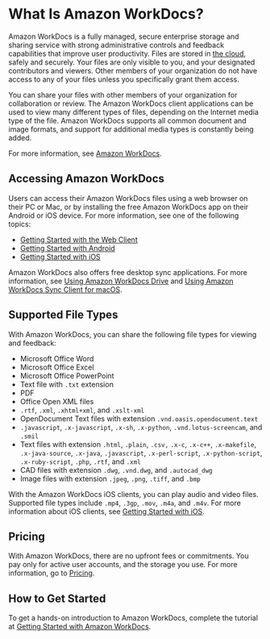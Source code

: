 # What Is Amazon WorkDocs?<a name="what_is"></a>

Amazon WorkDocs is a fully managed, secure enterprise storage and sharing service with strong administrative controls and feedback capabilities that improve user productivity\. Files are stored in [the cloud](https://aws.amazon.com//what-is-cloud-computing/), safely and securely\. Your files are only visible to you, and your designated contributors and viewers\. Other members of your organization do not have access to any of your files unless you specifically grant them access\.

You can share your files with other members of your organization for collaboration or review\. The Amazon WorkDocs client applications can be used to view many different types of files, depending on the Internet media type of the file\. Amazon WorkDocs supports all common document and image formats, and support for additional media types is constantly being added\.

For more information, see [Amazon WorkDocs](https://aws.amazon.com/zocalo/)\.

## Accessing Amazon WorkDocs<a name="accessing"></a>

Users can access their Amazon WorkDocs files using a web browser on their PC or Mac, or by installing the free Amazon WorkDocs app on their Android or iOS device\. For more information, see one of the following topics:
+ [Getting Started with the Web Client](web_client_help.md)
+ [Getting Started with Android](android_phone_client_help.md)
+ [Getting Started with iOS](iphone_client_help.md)

Amazon WorkDocs also offers free desktop sync applications\. For more information, see [Using Amazon WorkDocs Drive](workdocs_drive_help.md) and [Using Amazon WorkDocs Sync Client for macOS](sync_client_help.md)\.

## Supported File Types<a name="file-types"></a>

With Amazon WorkDocs, you can share the following file types for viewing and feedback: 
+ Microsoft Office Word
+ Microsoft Office Excel
+ Microsoft Office PowerPoint
+ Text file with `.txt` extension
+ PDF
+ Office Open XML files
+ `.rtf`, `.xml`, `.xhtml+xml`, and `.xslt-xml`
+ OpenDocument Text files with extension `.vnd.oasis.opendocument.text`
+ `.javascript`, `.x-javascript`, `.x-sh`, `.x-python`, `.vnd.lotus-screencam`, and `.smil`
+ Text files with extension `.html`, `.plain`, `.csv,` `.x-c`, `.x-c++`, `.x-makefile`, `.x-java-source`, `.x-java`, `.javascript`, `.x-perl-script`, `.x-python-script`, `.x-ruby-script`, `.php`, `.rtf`, and `.xml`
+ CAD files with extension `.dwg`, `.vnd.dwg`, and `.autocad_dwg`
+ Image files with extension `.jpeg`, `.png`, `.tiff`, and `.bmp`

With the Amazon WorkDocs iOS clients, you can play audio and video files\. Supported file types include `.mp4`, `.3gp`, `.mov`, `.m4a`, and `.m4v`\. For more information about iOS clients, see [Getting Started with iOS](iphone_client_help.md)\.

## Pricing<a name="pricing"></a>

With Amazon WorkDocs, there are no upfront fees or commitments\. You pay only for active user accounts, and the storage you use\. For more information, go to [Pricing](http://aws.amazon.com/zocalo/pricing)\.

## How to Get Started<a name="starting"></a>

To get a hands\-on introduction to Amazon WorkDocs, complete the tutorial at [Getting Started with Amazon WorkDocs](getting_started.md)\.
